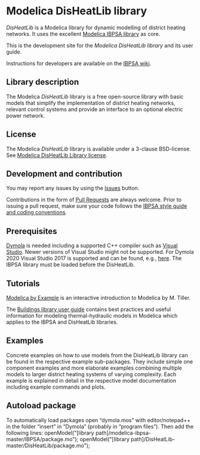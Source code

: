 # Modelica DisHeatLib library

_DisHeatLib_ is a Modelica library for dynamic modelling of district heating networks. It uses the excellent [Modelica IBPSA library](https://github.com/ibpsa/modelica-ibpsa) as core.

This is the development site for the _Modelica DisHeatLib library_ and its user guide.

Instructions for developers are available on the [IBPSA wiki](https://github.com/ibpsa/modelica-ibpsa/wiki).

## Library description

The Modelica _DisHeatLib_ library is a free open-source library with basic models that simplify the implementation of district heating networks, relevant control systems and provide an interface to an optional electric power network.

## License

The Modelica _DisHeatLib_ library is available under a 3-clause BSD-license.
See [Modelica DisHeatLib Library license](https://htmlpreview.github.io/?https://github.com/AIT-IES/DisHeatLib/blob/master/LICENSE).

## Development and contribution
You may report any issues by using the [Issues](https://github.com/AIT-IES/DisHeatLib/issues) button.

Contributions in the form of [Pull Requests](https://github.com/AIT-IES/DisHeatLib/pulls) are always welcome.
Prior to issuing a pull request, make sure your code follows
the [IBPSA style guide and coding conventions](https://github.com/ibpsa/modelica-ibpsa/wiki/Style-Guide).

## Prerequisites

[Dymola](https://www.3ds.com/products-services/catia/products/dymola/) is needed including a supported C++ compiler such as [Visual Studio](https://visualstudio.microsoft.com/de/?rr=https%3A%2F%2Fwww.google.com%2F). Newer versions of Visual Studio might not be supported. For Dymola 2020 Visual Studio 2017 is supported and can be found, e.g., [here](https://www.kunal-chowdhury.com/p/download-visual-studio-2017.html). The IBPSA library must be loaded before the DisHeatLib.

## Tutorials

[Modelica by Example](https://mbe.modelica.university/) is an interactive introduction to Modelica by M. Tiller.

The [Buildings library user guide](https://simulationresearch.lbl.gov/modelica/userGuide/index.html) contains best practices and useful information for modeling thermal-hydraulic models in Modelica which applies to the IBPSA and DisHeatLib libraries.

## Examples
Concrete examples on how to use models from the DisHeatLib library can be found in the respective example sub-packages. They include simple one component examples and more elaborate examples combining multiple models to larger district heating systems of varying complexity. Each example is explained in detail in the respective model documentation including example commands and plots.

## Autoload package

To automatically load packages open “dymola.mos” with editor/notepad++ in the folder “insert” in “Dymola” (probably in “program files”). Then add the following lines:
openModel("[library path]/modelica-ibpsa-master/IBPSA/package.mo");
openModel("[library path]/DisHeatLib-master/DisHeatLib/package.mo");
